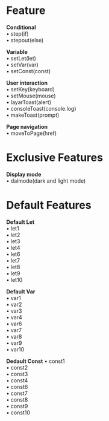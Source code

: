 # Feature

**Conditional**\
• step(if)\
• stepout(else)

**Variable**\
• setLet(let)\
• setVar(var)\
• setConst(const)

**User interaction**\
• setKey(keyboard)\
• setMouse(mouse)\
• layarToast(alert)\
• consoleToast(console.log)\
• makeToast(prompt)

**Page navigation**\
• moveToPage(href)

# Exclusive Features

**Display mode**\
• dalmode(dark and light mode)

# Default Features

**Default Let**\
• let1\
• let2\
• let3\
• let4\
• let6\
• let7\
• let8\
• let9\
• let10 

**Default Var**\
• var1\
• var2\
• var3\
• var4\
• var6\
• var7\
• var8\
• var9\
• var10

**Dedault Const**
• const1\
• const2\
• const3\
• const4\
• const6\
• const7\
• const8\
• const9\
• const10
